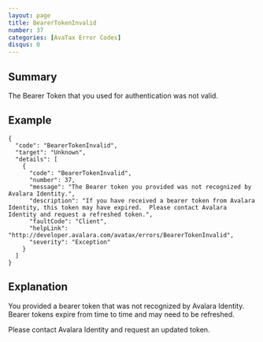 ```yaml
---
layout: page
title: BearerTokenInvalid
number: 37
categories: [AvaTax Error Codes]
disqus: 0
---
```


## Summary

The Bearer Token that you used for authentication was not valid.

## Example

    {
      "code": "BearerTokenInvalid",
      "target": "Unknown",
      "details": [
        {
          "code": "BearerTokenInvalid",
          "number": 37,
          "message": "The Bearer token you provided was not recognized by Avalara Identity.",
          "description": "If you have received a bearer token from Avalara Identity, this token may have expired.  Please contact Avalara Identity and request a refreshed token.",
          "faultCode": "Client",
          "helpLink": "http://developer.avalara.com/avatax/errors/BearerTokenInvalid",
          "severity": "Exception"
        }
      ]
    }

## Explanation

You provided a bearer token that was not recognized by Avalara Identity.  Bearer tokens expire from time to time and may need to be refreshed.  

Please contact Avalara Identity and request an updated token.
